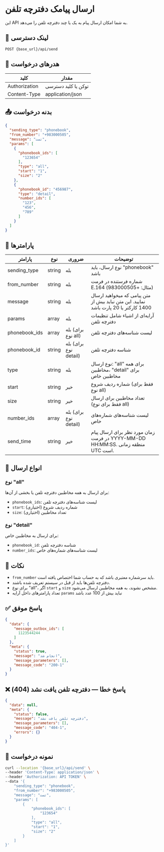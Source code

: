 # ارسال پیامک دفترچه تلفن

این API به شما امکان ارسال پیام به یک یا چند دفترچه تلفن را می‌دهد.

## 📍 لینک دسترسی

```
POST {base_url}/api/send
```

## 🧾 هدرهای درخواست

| کلید          | مقدار               |
|---------------|---------------------|
| Authorization | توکن یا کلید دسترسی |
| Content-Type  | application/json    |

## 📤 بدنه درخواست

```json
{
  "sending_type": "phonebook",
  "from_number": "+983000505",
  "message": "تست",
  "params": [
    {
      "phonebook_ids": [
        "123654"
      ],
      "type": "all",
      "start": "1",
      "size": "2"
    },
    {
      "phonebook_id": "456987",
      "type": "detail",
      "number_ids": [
        "123",
        "456",
        "789"
      ]
    }
  ]
}
```

## 📝 پارامترها

| پارامتر       | نوع    | ضروری                 | توضیحات                                                                              |
|---------------|--------|-----------------------|--------------------------------------------------------------------------------------|
| sending_type  | string | بله                   | نوع ارسال، باید "phonebook" باشد                                                     |
| from_number   | string | بله                   | شماره فرستنده در فرمت E.164 (مثال: +983000505)                                       |
| message       | string | بله                   | متن پیامی که میخواهید ارسال نمایید. این متن نباید بیش از 1400 کارکتر یا 20 پارت باشد |
| params        | array  | بله                   | آرایه‌ای از اشیاء شامل تنظیمات دفترچه تلفن                                           |
| phonebook_ids | array  | بله (برای نوع all)    | لیست شناسه‌های دفترچه تلفن                                                           |
| phonebook_id  | string | بله (برای نوع detail) | شناسه دفترچه تلفن                                                                    |
| type          | string | بله                   | نوع ارسال: "all" برای همه مخاطبین، "detail" برای مخاطبین خاص                         |
| start         | string | خیر                   | شماره ردیف شروع (فقط برای نوع all)                                                   |
| size          | string | خیر                   | تعداد مخاطبین برای ارسال (فقط برای نوع all)                                          |
| number_ids    | array  | بله (برای نوع detail) | لیست شناسه‌های شماره‌های خاص                                                         |
| send_time     | string | خیر                   | زمان مورد نظر برای ارسال پیام در فرمت YYYY-MM-DD HH:MM:SS. منطقه زمانی UTC است.      |

## 📝 انواع ارسال

### نوع "all"

برای ارسال به همه مخاطبین دفترچه تلفن یا بخشی از آن‌ها:

- `phonebook_ids`: لیست شناسه‌های دفترچه تلفن
- `start`: شماره ردیف شروع (اختیاری)
- `size`: تعداد مخاطبین (اختیاری)

### نوع "detail"

برای ارسال به مخاطبین خاص:

- `phonebook_id`: شناسه دفترچه تلفن
- `number_ids`: لیست شناسه‌های شماره‌های خاص

## 📝 نکات

- `from_number` باید سرشماره معتبری باشد که به حساب شما اختصاص یافته است.
- دفترچه تلفن‌ها باید از قبل در سیستم تعریف شده باشند.
- برای نوع "all"، اگر `start` و `size` مشخص نشوند، به همه مخاطبین ارسال می‌شود.
- تعداد پارامترهای داخل آرایه `params` نباید بیش از 100 عدد باشد
## ✅ پاسخ موفق

```json
{
  "data": {
    "message_outbox_ids": [
      1123544244
    ]
  },
  "meta": {
    "status": true,
    "message": "انجام شد",
    "message_parameters": [],
    "message_code": "200-1"
  }
}
```

## ❌ پاسخ خطا — دفترچه تلفن یافت نشد (404)

```json
{
  "data": null,
  "meta": {
    "status": false,
    "message": "دفترچه تلفن یافت نشد",
    "message_parameters": [],
    "message_code": "404-1",
    "errors": {}
  }
}
```

## 🧪 نمونه درخواست

```bash
curl --location '{base_url}/api/send' \
--header 'Content-Type: application/json' \
--header 'Authorization: API TOKEN' \
--data '{
    "sending_type": "phonebook",
    "from_number": "+983000505",
    "message": "تست",
    "params": [
        {
            "phonebook_ids": [
                "123654"
            ],
            "type": "all",
            "start": "1",
            "size": "2"
        }
    ]
}'
```

